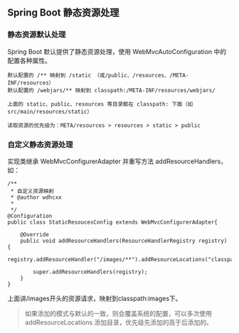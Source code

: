 ## Spring Boot 静态资源处理

### 静态资源默认处理

Spring Boot 默认提供了静态资源处理，使用 WebMvcAutoConfiguration 中的配置各种属性。

	默认配置的 /** 映射到 /static （或/public、/resources、/META-INF/resources） 
	默认配置的 /webjars/** 映射到 classpath:/META-INF/resources/webjars/ 
	
	上面的 static、public、resources 等目录都在 classpath: 下面（如 src/main/resources/static）

	读取资源的优先级为：META/resources > resources > static > public  


### 自定义静态资源处理

实现类继承 WebMvcConfigurerAdapter 并重写方法 addResourceHandlers，如：

	/**
	 * 自定义资源映射
	 * @author wdhcxx
	 *
	 */
	@Configuration
	public class StaticResoucesConfig extends WebMvcConfigurerAdapter{
	
		@Override
		public void addResourceHandlers(ResourceHandlerRegistry registry) {
			registry.addResourceHandler("/images/**").addResourceLocations("classpath:/images/");
			
			super.addResourceHandlers(registry);
		}	
	} 

上面讲/images开头的资源请求，映射到classpath:images下。   

> 如果添加的模式与默认的一致，则会覆盖系统的配置，可以多次使用 addResourceLocations 添加目录，优先级先添加的高于后添加的。


















